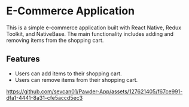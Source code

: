 # E-Commerce Application

This is a simple e-commerce application built with React Native, Redux Toolkit, and NativeBase. The main functionality includes adding and removing items from the shopping cart.

## Features

- Users can add items to their shopping cart.
- Users can remove items from their shopping cart.









https://github.com/sevcan01/Pawder-App/assets/127621405/f67ce991-dfa1-4441-8a31-cfe5accd5ec3

